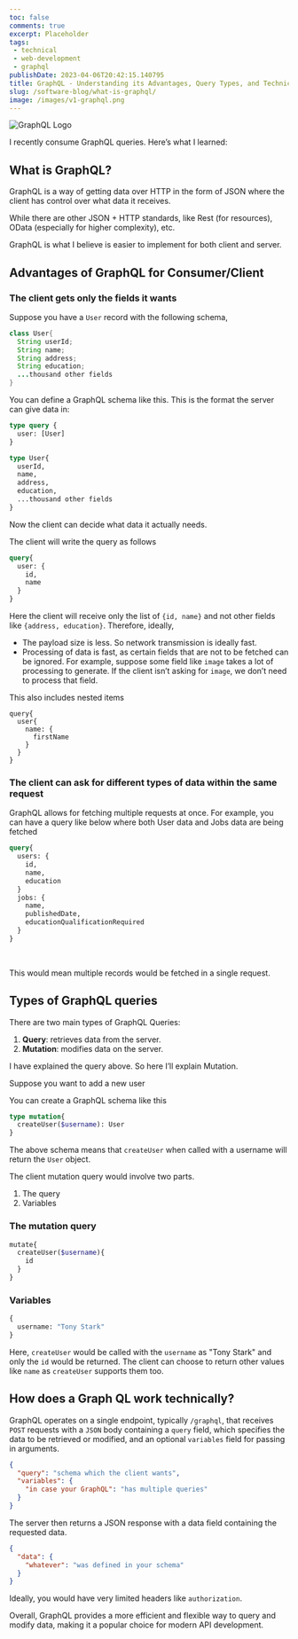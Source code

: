 ```yaml
---
toc: false
comments: true
excerpt: Placeholder 
tags:
 - technical
 - web-development
 - graphql
publishDate: 2023-04-06T20:42:15.140795
title: GraphQL - Understanding its Advantages, Query Types, and Technical Functioning
slug: /software-blog/what-is-graphql/
image: /images/v1-graphql.png
---
```


![GraphQL Logo](/images/v1-graphql.png)

I recently consume GraphQL queries. Here’s what I learned:

## What is GraphQL?

GraphQL is a way of getting data over HTTP in the form of JSON where the client has control over what data it receives.

While there are other JSON + HTTP standards, like Rest (for resources), OData (especially for higher complexity), etc.

GraphQL is what I believe is easier to implement for both client and server.

## Advantages of GraphQL for Consumer/Client

### The client gets only the fields it wants

Suppose you have a `User` record with the following schema,

```java
class User{
  String userId;
  String name;
  String address;
  String education;
  ...thousand other fields
}
```

You can define a GraphQL schema like this. This is the format the server can give data in:

```graphql
type query {
  user: [User]
}

type User{
  userId,
  name,
  address,
  education,
  ...thousand other fields
}
```

Now the client can decide what data it actually needs.

The client will write the query as follows

```graphql
query{
  user: {
    id,
    name
  }
}
```

Here the client will receive only the list of `{id, name}` and not other fields like `{address, education}`. Therefore, ideally,

- The payload size is less. So network transmission is ideally fast.
- Processing of data is fast, as certain fields that are not to be fetched can be ignored. For example, suppose some field like `image` takes a lot of processing to generate. If the client isn’t asking for `image`, we don’t need to process that field.

This also includes nested items

```
query{
  user{
    name: {
      firstName
    }
  }
}
```

### The client can ask for different types of data within the same request

GraphQL allows for fetching multiple requests at once. For example, you can have a query like below where both User data and Jobs data are being fetched

```graphql
query{
  users: {
    id,
    name,
    education
  }
  jobs: {
    name,
    publishedDate,
    educationQualificationRequired
  }
}
```

‌

This would mean multiple records would be fetched in a single request.

## Types of GraphQL queries

There are two main types of GraphQL Queries:

1. **Query**: retrieves data from the server.
2. **Mutation**: modifies data on the server.

I have explained the query above. So here I’ll explain Mutation.

Suppose you want to add a new user

You can create a GraphQL schema like this

```graphql
type mutation{
  createUser($username): User
}
```

The above schema means that `createUser` when called with a username will return the `User` object.

The client mutation query would involve two parts.

1. The query
2. Variables

### The mutation query

```graphql
mutate{
  createUser($username){
    id
  }
}
```

### Variables

```graphql
{
  username: "Tony Stark"
}
```

Here, `createUser` would be called with the `username` as "Tony Stark" and only the `id` would be returned. The client can choose to return other values like `name` as `createUser` supports them too.

## How does a Graph QL work technically?

GraphQL operates on a single endpoint, typically `/graphql`, that receives `POST` requests with a `JSON` body containing a `query` field, which specifies the data to be retrieved or modified, and an optional `variables` field for passing in arguments. 

```json
{
  "query": "schema which the client wants",
  "variables": {
    "in case your GraphQL": "has multiple queries"
  }
}
```

The server then returns a JSON response with a data field containing the requested data.

```json
{
  "data": {
    "whatever": "was defined in your schema"
  }
}
```

Ideally, you would have very limited headers like `authorization`.

Overall, GraphQL provides a more efficient and flexible way to query and modify data, making it a popular choice for modern API development.